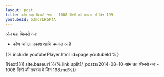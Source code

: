```yaml
---
layout: post
title: ओम महा थिजसे नमः - 1008 दिनों की तपस्या में दिन 199
youtubeId: 63mcrLH5PfA
---
```

 
 
 ओम महा थिजसे नमः  
 
 -  कोण चांगला प्रकाश आणि चमकत आहे 
 
  
 
  
 
 
 
 
 
 


{% include youtubePlayer.html id=page.youtubeId %}
 
[Next]({{ site.baseurl }}{% link  split1/_posts/2014-08-10-ओम उग्र थिजसे नमः - 1008 दिनों की तपस्या में दिन 198.md%})
 
